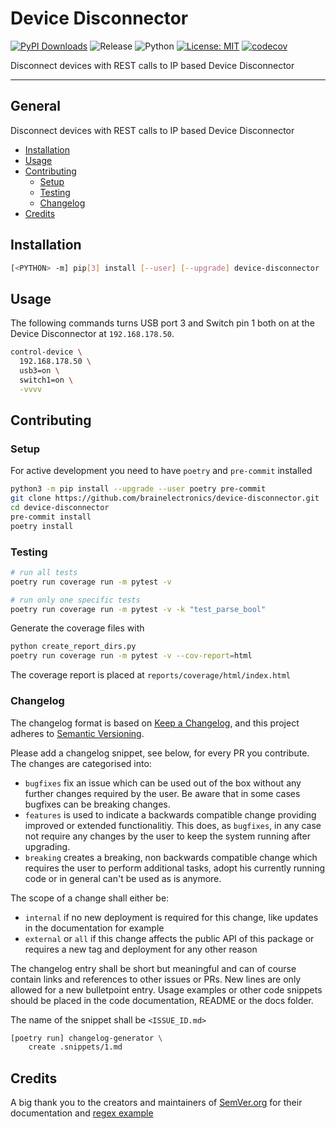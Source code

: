 # Device Disconnector

[![PyPI Downloads](https://static.pepy.tech/badge/device-disconnector)](https://pepy.tech/projects/device-disconnector)
![Release](https://img.shields.io/github/v/release/brainelectronics/device-disconnector?include_prereleases&color=success)
![Python](https://img.shields.io/badge/Python-3.9%20|%203.10%20|%203.11-green.svg)
[![License: MIT](https://img.shields.io/badge/License-MIT-yellow.svg)](https://opensource.org/licenses/MIT)
[![codecov](https://codecov.io/github/brainelectronics/device-disconnector/branch/main/graph/badge.svg)](https://app.codecov.io/github/brainelectronics/device-disconnector)

Disconnect devices with REST calls to IP based Device Disconnector

---------------

## General

Disconnect devices with REST calls to IP based Device Disconnector

<!-- MarkdownTOC -->

- [Installation](#installation)
- [Usage](#usage)
- [Contributing](#contributing)
  - [Setup](#setup)
  - [Testing](#testing)
  - [Changelog](#changelog)
- [Credits](#credits)

<!-- /MarkdownTOC -->

## Installation

```bash
[<PYTHON> -m] pip[3] install [--user] [--upgrade] device-disconnector
```

## Usage

The following commands turns USB port 3 and Switch pin 1 both on at the Device
Disconnector at `192.168.178.50`.

```bash
control-device \
  192.168.178.50 \
  usb3=on \
  switch1=on \
  -vvvv
```

## Contributing

### Setup

For active development you need to have `poetry` and `pre-commit` installed

```bash
python3 -m pip install --upgrade --user poetry pre-commit
git clone https://github.com/brainelectronics/device-disconnector.git
cd device-disconnector
pre-commit install
poetry install
```

### Testing

```bash
# run all tests
poetry run coverage run -m pytest -v

# run only one specific tests
poetry run coverage run -m pytest -v -k "test_parse_bool"
```

Generate the coverage files with

```bash
python create_report_dirs.py
poetry run coverage run -m pytest -v --cov-report=html
```

The coverage report is placed at `reports/coverage/html/index.html`

### Changelog

The changelog format is based on [Keep a Changelog][ref-keep-a-changelog], and
this project adheres to [Semantic Versioning][ref-semantic-versioning].

Please add a changelog snippet, see below, for every PR you contribute. The
changes are categorised into:

- `bugfixes` fix an issue which can be used out of the box without any further
changes required by the user. Be aware that in some cases bugfixes can be
breaking changes.
- `features` is used to indicate a backwards compatible change providing
improved or extended functionalitiy. This does, as `bugfixes`, in any case
not require any changes by the user to keep the system running after upgrading.
- `breaking` creates a breaking, non backwards compatible change which
requires the user to perform additional tasks, adopt his currently running
code or in general can't be used as is anymore.

The scope of a change shall either be:
- `internal` if no new deployment is required for this change, like updates in
the documentation for example
- `external` or `all` if this change affects the public API of this package or
requires a new tag and deployment for any other reason

The changelog entry shall be short but meaningful and can of course contain
links and references to other issues or PRs. New lines are only allowed for a
new bulletpoint entry. Usage examples or other code snippets should be placed
in the code documentation, README or the docs folder.

The name of the snippet shall be `<ISSUE_ID.md>`

```bash
[poetry run] changelog-generator \
    create .snippets/1.md
```

## Credits

A big thank you to the creators and maintainers of [SemVer.org][ref-semver]
for their documentation and [regex example][ref-semver-regex-example]

<!-- Links -->
[ref-keep-a-changelog]: https://keepachangelog.com/en/1.0.0/
[ref-semantic-versioning]: https://semver.org/spec/v2.0.0.html
[ref-semver]: https://semver.org/
[ref-semver-regex-example]: https://regex101.com/r/Ly7O1x/3/
